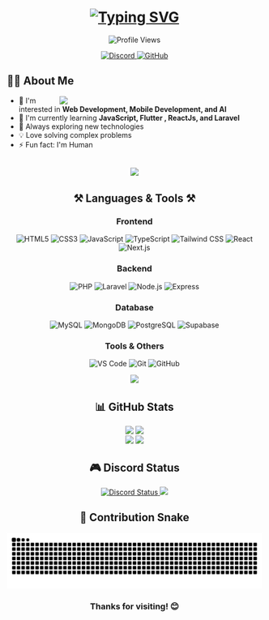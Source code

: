<div align="center">

<h1>
  <a href="https://git.io/typing-svg"><img src="https://readme-typing-svg.demolab.com?font=Fira+Code&weight=700&size=30&pause=1000&color=6C63FF&center=true&vCenter=true&random=false&width=600&lines=Hi+there%2C+I'm+NavanKen!+%F0%9F%91%8B;Welcome+to+my+profile!;A+Student+%26+Junior+Dev;Let's+build+something+cool!" alt="Typing SVG" /></a>
</h1>


<img src="https://komarev.com/ghpvc/?username=NavanKen&style=for-the-badge&color=6C63FF" alt="Profile Views" />


<p>
  <a href="https://discord.com/users/711079595314511912">
    <img src="https://img.shields.io/badge/Discord-%237289DA.svg?style=for-the-badge&logo=discord&logoColor=white" alt="Discord"/>
  </a>
  <a href="https://github.com/NavanKen">
    <img src="https://img.shields.io/badge/GitHub-%23121011.svg?style=for-the-badge&logo=github&logoColor=white" alt="GitHub"/>
  </a>
</p>


<div align="left">
  
  <h2>👨‍💻 About Me</h2>
  
  <img align="right" width="400" src="https://github.com/user-attachments/assets/77941958-5893-41c8-bd66-048e7615cf40" />
  <ul>
    <li>👀 I'm interested in <strong>Web Development, Mobile Development, and AI</strong></li>
    <li>🌱 I'm currently learning <strong>JavaScript, Flutter , ReactJs, and Laravel</strong></li>
    <li>🚀 Always exploring new technologies</li>
    <li>💡 Love solving complex problems</li>
    <li>⚡ Fun fact: I'm Human</li>
  </ul>
</div>
<br clear="right"/>


<img src="https://user-images.githubusercontent.com/73097560/115834477-dbab4500-a447-11eb-908a-139a6edaec5c.gif">


<h2>⚒️ Languages & Tools ⚒️</h2>


<h3>Frontend</h3>
<p>
  <img src="https://img.shields.io/badge/HTML5-%23E34F26.svg?style=for-the-badge&logo=html5&logoColor=white" alt="HTML5" />
  <img src="https://img.shields.io/badge/CSS3-%231572B6.svg?style=for-the-badge&logo=css3&logoColor=white" alt="CSS3" />
  <img src="https://img.shields.io/badge/JavaScript-%23F7DF1E.svg?style=for-the-badge&logo=javascript&logoColor=black" alt="JavaScript" />
  <img src="https://img.shields.io/badge/TypeScript-%23007ACC.svg?style=for-the-badge&logo=typescript&logoColor=white" alt="TypeScript" />
  <img src="https://img.shields.io/badge/Tailwind_CSS-%2338B2AC.svg?style=for-the-badge&logo=tailwind-css&logoColor=white" alt="Tailwind CSS" />
  <img src="https://img.shields.io/badge/React-%2320232a.svg?style=for-the-badge&logo=react&logoColor=%2361DAFB" alt="React" />
  <img src="https://img.shields.io/badge/Next.js-%23000000.svg?style=for-the-badge&logo=next.js&logoColor=white" alt="Next.js" />
</p>


<h3>Backend</h3>
<p>
  <img src="https://img.shields.io/badge/PHP-%23777BB4.svg?style=for-the-badge&logo=php&logoColor=white" alt="PHP" />
  <img src="https://img.shields.io/badge/Laravel-%23FF2D20.svg?style=for-the-badge&logo=laravel&logoColor=white" alt="Laravel" />
  <img src="https://img.shields.io/badge/Node.js-%23339933.svg?style=for-the-badge&logo=node.js&logoColor=white" alt="Node.js" />
  <img src="https://img.shields.io/badge/Express-%23000000.svg?style=for-the-badge&logo=express&logoColor=white" alt="Express" />
</p>


<h3>Database</h3>
<p>
  <img src="https://img.shields.io/badge/MySQL-%234479A1.svg?style=for-the-badge&logo=mysql&logoColor=white" alt="MySQL" />
  <img src="https://img.shields.io/badge/MongoDB-%2347A248.svg?style=for-the-badge&logo=mongodb&logoColor=white" alt="MongoDB" />
  <img src="https://img.shields.io/badge/PostgreSQL-%23336791.svg?style=for-the-badge&logo=postgresql&logoColor=white" alt="PostgreSQL" />
  <img src="https://img.shields.io/badge/Supabase-3ECF8E.svg?style=for-the-badge&logo=supabase&logoColor=white" alt="Supabase" />
</p>


<h3>Tools & Others</h3>
<p>
  <img src="https://img.shields.io/badge/VSCode-%23007ACC.svg?style=for-the-badge&logo=visual-studio-code&logoColor=white" alt="VS Code" />
  <img src="https://img.shields.io/badge/Git-%23F05032.svg?style=for-the-badge&logo=git&logoColor=white" alt="Git" />
  <img src="https://img.shields.io/badge/GitHub-%23121011.svg?style=for-the-badge&logo=github&logoColor=white" alt="GitHub" />
</p>


<img src="https://user-images.githubusercontent.com/73097560/115834477-dbab4500-a447-11eb-908a-139a6edaec5c.gif">


<h2>📊 GitHub Stats</h2>

<div>
  <img width="49%" src="https://github-readme-stats.vercel.app/api?username=NavanKen&show_icons=true&theme=tokyonight&hide_border=true" />
  <img width="49%" src="https://github-readme-streak-stats.herokuapp.com/?user=NavanKen&theme=tokyonight&hide_border=true" />
</div>


<img src="https://github-readme-stats.vercel.app/api/top-langs/?username=NavanKen&layout=compact&theme=tokyonight&hide_border=true" />


<img src="https://user-images.githubusercontent.com/73097560/115834477-dbab4500-a447-11eb-908a-139a6edaec5c.gif">


<h2>🎮 Discord Status</h2>
<a href="https://discord.com/users/711079595314511912">
  <img src="https://lanyard.cnrad.dev/api/711079595314511912?borderRadius=20px&bg=1a1b27&idleMessage=Probably%20doing%20something%20else..." alt="Discord Status" />
</a>


<img src="https://user-images.githubusercontent.com/73097560/115834477-dbab4500-a447-11eb-908a-139a6edaec5c.gif">

<h2>🐍 Contribution Snake</h2>
<picture>
  <source media="(prefers-color-scheme: dark)" srcset="https://raw.githubusercontent.com/NavanKen/NavanKen/output/github-contribution-grid-snake-dark.svg">
  <source media="(prefers-color-scheme: light)" srcset="https://raw.githubusercontent.com/NavanKen/NavanKen/output/github-contribution-grid-snake.svg">
  <img alt="github contribution grid snake animation" src="https://raw.githubusercontent.com/NavanKen/NavanKen/output/github-contribution-grid-snake.svg">
</picture>


<h3>Thanks for visiting! 😊</h3>

</div>
